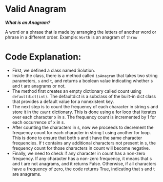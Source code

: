 # Valid Anagram

***What is an Anagram?***

A word or a phrase that is made by arranging the letters of another word or phrase in a different order. Example: `Worth` is an anagram of `throw`


# Code Explanation:

- First, we defined a class named Solution.
- Inside the class, there is a method called `isAnagram` that takes two string parameters, `s` and `t`, and returns a boolean value indicating whether s and t
  are anagrams or not.
- The method first creates an empty dictionary called count using `defaultdict(int)`. The defaultdict is a subclass of the built-in dict class that provides a
  default value for a nonexistent key.
- The next step is to count the frequency of each character in string s and store it in the `count` dictionary. This is done using a for loop that iterates over
  each character x in s. The frequency count is incremented by 1 for each occurrence of x in s.
- After counting the characters in s, now we proceeds to decrement the frequency count for each character in string t using another for loop. This is done to
  ensure that both s and t have the same character frequencies. If t contains any additional characters not present in s, the frequency count for those
  characters in count will become negative.
- Finally, we need to check if any character in count has a non-zero frequency. If any character has a non-zero frequency, it means that s and t are not anagrams,
  and it returns False. Otherwise, if all characters have a frequency of zero, the code returns True, indicating that s and t are anagrams.
  
